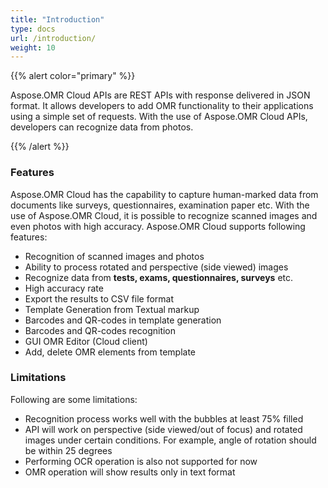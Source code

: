 ```yaml
---
title: "Introduction"
type: docs
url: /introduction/
weight: 10
---
```


{{% alert color="primary" %}} 

Aspose.OMR Cloud APIs are REST APIs with response delivered in JSON format. It allows developers to add OMR functionality to their applications using a simple set of requests. With the use of Aspose.OMR Cloud APIs, developers can recognize data from photos.

{{% /alert %}} 
### **Features**
Aspose.OMR Cloud has the capability to capture human-marked data from documents like surveys, questionnaires, examination paper etc. With the use of Aspose.OMR Cloud, it is possible to recognize scanned images and even photos with high accuracy. Aspose.OMR Cloud supports following features:

- Recognition of scanned images and photos
- Ability to process rotated and perspective (side viewed) images
- Recognize data from **tests, exams, questionnaires, surveys** etc.
- High accuracy rate
- Export the results to CSV file format
- Template Generation from Textual markup
- Barcodes and QR-codes in template generation
- Barcodes and QR-codes recognition
- GUI OMR Editor (Cloud client)
- Add, delete OMR elements from template
### **Limitations**
Following are some limitations:

- Recognition process works well with the bubbles at least 75% filled
- API will work on perspective (side viewed/out of focus) and rotated images under certain conditions. For example, angle of rotation should be within 25 degrees
- Performing OCR operation is also not supported for now
- OMR operation will show results only in text format


